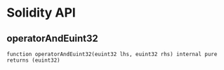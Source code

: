 # Solidity API

## operatorAndEuint32

```solidity
function operatorAndEuint32(euint32 lhs, euint32 rhs) internal pure returns (euint32)
```

